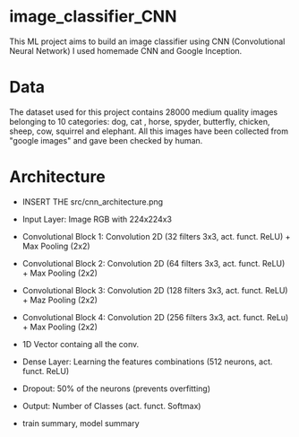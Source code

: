 # image_classifier_CNN

This ML project aims to build an image classifier using CNN (Convolutional Neural Network) I used homemade CNN and Google Inception.

# Data

The dataset used for this project contains 28000 medium quality images belonging to 10 categories: dog, cat , horse, spyder, butterfly, chicken, sheep, cow, squirrel and elephant. All this images have been collected from "google images" and gave been checked by human.

# Architecture

- INSERT THE src/cnn_architecture.png

- Input Layer: Image RGB with 224x224x3
- Convolutional Block 1: Convolution 2D (32 filters 3x3, act. funct. ReLU) + Max Pooling (2x2)
- Convolutional Block 2: Convolution 2D (64 filters 3x3, act. funct. ReLU) + Max Pooling (2x2)
- Convolutional Block 3: Convolution 2D (128 filters 3x3, act. funct. ReLU) + Maz Pooling (2x2)
- Convolutional Block 4: Convolution 2D (256 filters 3x3, act. funct. ReLu) + Max Pooling (2x2)
- 1D Vector containg all the conv. 
- Dense Layer: Learning the features combinations (512 neurons, act. funct. ReLU)
- Dropout: 50% of the neurons (prevents overfitting)
- Output: Number of Classes (act. funct. Softmax)


- train summary, model summary
